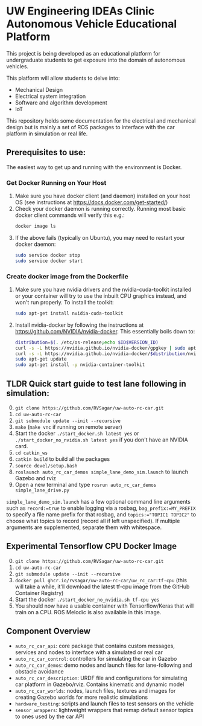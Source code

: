 # UW Engineering IDEAs Clinic Autonomous Vehicle Educational Platform

This project is being developed as an educational platform for undergraduate students to get exposure into the domain of autonomous vehicles.

This platform will allow students to delve into:
- Mechanical Design
- Electrical system integration
- Software and algorithm development
- IoT

This repository holds some documentation for the electrical and mechanical design but is mainly a set of ROS packages to interface with the car platform in simulation or real life.

## Prerequisites to use:

The easiest way to get up and running with the environment is Docker.

### Get Docker Running on Your Host
1. Make sure you have docker client (and daemon) installed on your host OS (see instructions at https://docs.docker.com/get-started/)
1. Check your docker daemon is running correctly. Running most basic docker client commands will verify this e.g.:
    ```bash
    docker image ls
    ```
1. If the above fails (typically on Ubuntu), you may need to restart your docker daemon:
    ```bash
    sudo service docker stop
    sudo service docker start
    ```

### Create docker image from the Dockerfile
1. Make sure you have nvidia drivers and the nvidia-cuda-toolkit installed or your container will try to use the inbuilt CPU graphics instead, and won't run properly. To install the toolkit:
    ```bash
    sudo apt-get install nvidia-cuda-toolkit
    ```
1. Install nvidia-docker by following the instructions at https://github.com/NVIDIA/nvidia-docker. This essentially boils down to:
    ```bash
    distribution=$(. /etc/os-release;echo $ID$VERSION_ID)
    curl -s -L https://nvidia.github.io/nvidia-docker/gpgkey | sudo apt-key add -
    curl -s -L https://nvidia.github.io/nvidia-docker/$distribution/nvidia-docker.list | sudo tee /etc/apt/sources.list.d/nvidia-docker.list
    sudo apt-get update
    sudo apt-get install -y nvidia-container-toolkit
    ```

## TLDR Quick start guide to test lane following in simulation:
0. `git clone https://github.com/RVSagar/uw-auto-rc-car.git`
1. `cd uw-auto-rc-car`
3. `git submodule update --init --recursive`
4. `make` (`make vnc` if running on remote server)
6. Start the docker `./start_docker.sh latest yes` or `./start_docker_no_nvidia.sh latest yes` if you don't have an NVIDIA card.
7. `cd catkin_ws`
8. `catkin build` to build all the packages
9. `source devel/setup.bash`
10. `roslaunch auto_rc_car_demos simple_lane_demo_sim.launch` to launch Gazebo and rviz
11. Open a new terminal and type `rosrun auto_rc_car_demos simple_lane_drive.py`

`simple_lane_demo_sim.launch` has a few optional command line arguments such as `record:=true` to enable logging via a rosbag, `bag_prefix:=MY_PREFIX` to specify a file name prefix for that rosbag, and `topics:="TOPIC1 TOPIC2"` to choose what topics to record (record all if left unspecified). If multiple arguments are supplemented, separate them with whitespace.

## Experimental Tensorflow CPU Docker Image
0. `git clone https://github.com/RVSagar/uw-auto-rc-car.git`
1. `cd uw-auto-rc-car`
2. `git submodule update --init --recursive`
3. `docker pull ghcr.io/rvsagar/uw-auto-rc-car/uw_rc_car:tf-cpu` (this will take a while, it'll download the latest tf-cpu image from the GitHub Container Registry)
4. Start the docker `./start_docker_no_nvidia.sh tf-cpu yes`
5. You should now have a usable container with Tensorflow/Keras that will train on a CPU. ROS Melodic is also available in this image.

## Component Overview
- `auto_rc_car_api`: core package that contains custom messages, services and nodes to interface with a simulated or real car
- `auto_rc_car_control`: controllers for simulating the car in Gazebo
- `auto_rc_car_demos`: demo nodes and launch files for lane-following and obstacle avoidance
- `auto_rc_car_description`: URDF file and configurations for simulating car platform in Gazebo/rviz. Contains kinematic and dynamic model
- `auto_rc_car_worlds`: nodes, launch files, textures and images for creating Gazebo worlds for more realistic simulations
- `hardware_testing`: scripts and launch files to test sensors on the vehicle
- `sensor_wrappers`: lightweight wrappers that remap default sensor topics to ones used by the car API

